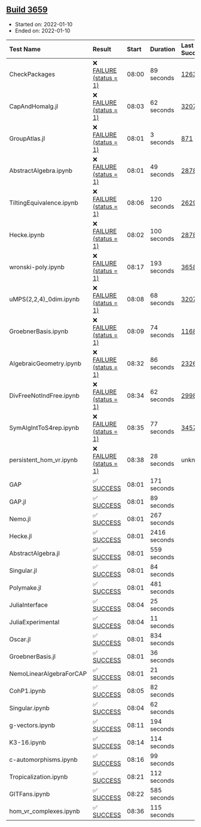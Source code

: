 ## [Build 3659](https://oscarci.mathematik.uni-kl.de/job/oscar-stable/3659/)

* Started on: 2022-01-10
* Ended on: 2022-01-10

| Test Name    | Result | Start | Duration | Last Success | First Failure |
|:-------------|:-------|:------|:---------|:-------------|:--------------|
| CheckPackages | ❌ [FAILURE (status = 1)](https://oscarci.mathematik.uni-kl.de/job/oscar-stable/3659/artifact/logs/build-3659/CheckPackages.log) | 08:00 | 89 seconds | [1263](https://oscarci.mathematik.uni-kl.de/job/oscar-stable/1263/) | [1264](https://oscarci.mathematik.uni-kl.de/job/oscar-stable/1264/) |
| CapAndHomalg.jl | ❌ [FAILURE (status = 1)](https://oscarci.mathematik.uni-kl.de/job/oscar-stable/3659/artifact/logs/build-3659/CapAndHomalg.jl.log) | 08:03 | 62 seconds | [3207](https://oscarci.mathematik.uni-kl.de/job/oscar-stable/3207/) | [3208](https://oscarci.mathematik.uni-kl.de/job/oscar-stable/3208/) |
| GroupAtlas.jl | ❌ [FAILURE (status = 1)](https://oscarci.mathematik.uni-kl.de/job/oscar-stable/3659/artifact/logs/build-3659/GroupAtlas.jl.log) | 08:01 | 3 seconds | [871](https://oscarci.mathematik.uni-kl.de/job/oscar-stable/871/) | [872](https://oscarci.mathematik.uni-kl.de/job/oscar-stable/872/) |
| AbstractAlgebra.ipynb | ❌ [FAILURE (status = 1)](https://oscarci.mathematik.uni-kl.de/job/oscar-stable/3659/artifact/logs/build-3659/AbstractAlgebra.ipynb.log) | 08:01 | 49 seconds | [2878](https://oscarci.mathematik.uni-kl.de/job/oscar-stable/2878/) | [2879](https://oscarci.mathematik.uni-kl.de/job/oscar-stable/2879/) |
| TiltingEquivalence.ipynb | ❌ [FAILURE (status = 1)](https://oscarci.mathematik.uni-kl.de/job/oscar-stable/3659/artifact/logs/build-3659/TiltingEquivalence.ipynb.log) | 08:06 | 120 seconds | [2629](https://oscarci.mathematik.uni-kl.de/job/oscar-stable/2629/) | [2630](https://oscarci.mathematik.uni-kl.de/job/oscar-stable/2630/) |
| Hecke.ipynb | ❌ [FAILURE (status = 1)](https://oscarci.mathematik.uni-kl.de/job/oscar-stable/3659/artifact/logs/build-3659/Hecke.ipynb.log) | 08:02 | 100 seconds | [2878](https://oscarci.mathematik.uni-kl.de/job/oscar-stable/2878/) | [2879](https://oscarci.mathematik.uni-kl.de/job/oscar-stable/2879/) |
| wronski-poly.ipynb | ❌ [FAILURE (status = 1)](https://oscarci.mathematik.uni-kl.de/job/oscar-stable/3659/artifact/logs/build-3659/wronski-poly.ipynb.log) | 08:17 | 193 seconds | [3658](https://oscarci.mathematik.uni-kl.de/job/oscar-stable/3658/) | [3659](https://oscarci.mathematik.uni-kl.de/job/oscar-stable/3659/) |
| uMPS(2,2,4)_0dim.ipynb | ❌ [FAILURE (status = 1)](https://oscarci.mathematik.uni-kl.de/job/oscar-stable/3659/artifact/logs/build-3659/uMPS-2-2-4-_0dim.ipynb.log) | 08:08 | 68 seconds | [3207](https://oscarci.mathematik.uni-kl.de/job/oscar-stable/3207/) | [3208](https://oscarci.mathematik.uni-kl.de/job/oscar-stable/3208/) |
| GroebnerBasis.ipynb | ❌ [FAILURE (status = 1)](https://oscarci.mathematik.uni-kl.de/job/oscar-stable/3659/artifact/logs/build-3659/GroebnerBasis.ipynb.log) | 08:09 | 74 seconds | [1168](https://oscarci.mathematik.uni-kl.de/job/oscar-stable/1168/) | [1169](https://oscarci.mathematik.uni-kl.de/job/oscar-stable/1169/) |
| AlgebraicGeometry.ipynb | ❌ [FAILURE (status = 1)](https://oscarci.mathematik.uni-kl.de/job/oscar-stable/3659/artifact/logs/build-3659/AlgebraicGeometry.ipynb.log) | 08:32 | 86 seconds | [2326](https://oscarci.mathematik.uni-kl.de/job/oscar-stable/2326/) | [2327](https://oscarci.mathematik.uni-kl.de/job/oscar-stable/2327/) |
| DivFreeNotIndFree.ipynb | ❌ [FAILURE (status = 1)](https://oscarci.mathematik.uni-kl.de/job/oscar-stable/3659/artifact/logs/build-3659/DivFreeNotIndFree.ipynb.log) | 08:34 | 62 seconds | [2998](https://oscarci.mathematik.uni-kl.de/job/oscar-stable/2998/) | [2999](https://oscarci.mathematik.uni-kl.de/job/oscar-stable/2999/) |
| SymAlgIntToS4rep.ipynb | ❌ [FAILURE (status = 1)](https://oscarci.mathematik.uni-kl.de/job/oscar-stable/3659/artifact/logs/build-3659/SymAlgIntToS4rep.ipynb.log) | 08:35 | 77 seconds | [3457](https://oscarci.mathematik.uni-kl.de/job/oscar-stable/3457/) | [3458](https://oscarci.mathematik.uni-kl.de/job/oscar-stable/3458/) |
| persistent_hom_vr.ipynb | ❌ [FAILURE (status = 1)](https://oscarci.mathematik.uni-kl.de/job/oscar-stable/3659/artifact/logs/build-3659/persistent_hom_vr.ipynb.log) | 08:38 | 28 seconds | unknown | unknown |
| GAP | ✅ [SUCCESS](https://oscarci.mathematik.uni-kl.de/job/oscar-stable/3659/artifact/logs/build-3659/GAP.log) | 08:01 | 171 seconds |  |  |
| GAP.jl | ✅ [SUCCESS](https://oscarci.mathematik.uni-kl.de/job/oscar-stable/3659/artifact/logs/build-3659/GAP.jl.log) | 08:01 | 89 seconds |  |  |
| Nemo.jl | ✅ [SUCCESS](https://oscarci.mathematik.uni-kl.de/job/oscar-stable/3659/artifact/logs/build-3659/Nemo.jl.log) | 08:01 | 267 seconds |  |  |
| Hecke.jl | ✅ [SUCCESS](https://oscarci.mathematik.uni-kl.de/job/oscar-stable/3659/artifact/logs/build-3659/Hecke.jl.log) | 08:01 | 2416 seconds |  |  |
| AbstractAlgebra.jl | ✅ [SUCCESS](https://oscarci.mathematik.uni-kl.de/job/oscar-stable/3659/artifact/logs/build-3659/AbstractAlgebra.jl.log) | 08:01 | 559 seconds |  |  |
| Singular.jl | ✅ [SUCCESS](https://oscarci.mathematik.uni-kl.de/job/oscar-stable/3659/artifact/logs/build-3659/Singular.jl.log) | 08:01 | 84 seconds |  |  |
| Polymake.jl | ✅ [SUCCESS](https://oscarci.mathematik.uni-kl.de/job/oscar-stable/3659/artifact/logs/build-3659/Polymake.jl.log) | 08:01 | 481 seconds |  |  |
| JuliaInterface | ✅ [SUCCESS](https://oscarci.mathematik.uni-kl.de/job/oscar-stable/3659/artifact/logs/build-3659/JuliaInterface.log) | 08:04 | 25 seconds |  |  |
| JuliaExperimental | ✅ [SUCCESS](https://oscarci.mathematik.uni-kl.de/job/oscar-stable/3659/artifact/logs/build-3659/JuliaExperimental.log) | 08:04 | 11 seconds |  |  |
| Oscar.jl | ✅ [SUCCESS](https://oscarci.mathematik.uni-kl.de/job/oscar-stable/3659/artifact/logs/build-3659/Oscar.jl.log) | 08:01 | 834 seconds |  |  |
| GroebnerBasis.jl | ✅ [SUCCESS](https://oscarci.mathematik.uni-kl.de/job/oscar-stable/3659/artifact/logs/build-3659/GroebnerBasis.jl.log) | 08:01 | 36 seconds |  |  |
| NemoLinearAlgebraForCAP | ✅ [SUCCESS](https://oscarci.mathematik.uni-kl.de/job/oscar-stable/3659/artifact/logs/build-3659/NemoLinearAlgebraForCAP.log) | 08:01 | 21 seconds |  |  |
| CohP1.ipynb | ✅ [SUCCESS](https://oscarci.mathematik.uni-kl.de/job/oscar-stable/3659/artifact/logs/build-3659/CohP1.ipynb.log) | 08:05 | 82 seconds |  |  |
| Singular.ipynb | ✅ [SUCCESS](https://oscarci.mathematik.uni-kl.de/job/oscar-stable/3659/artifact/logs/build-3659/Singular.ipynb.log) | 08:04 | 62 seconds |  |  |
| g-vectors.ipynb | ✅ [SUCCESS](https://oscarci.mathematik.uni-kl.de/job/oscar-stable/3659/artifact/logs/build-3659/g-vectors.ipynb.log) | 08:11 | 194 seconds |  |  |
| K3-16.ipynb | ✅ [SUCCESS](https://oscarci.mathematik.uni-kl.de/job/oscar-stable/3659/artifact/logs/build-3659/K3-16.ipynb.log) | 08:14 | 114 seconds |  |  |
| c-automorphisms.ipynb | ✅ [SUCCESS](https://oscarci.mathematik.uni-kl.de/job/oscar-stable/3659/artifact/logs/build-3659/c-automorphisms.ipynb.log) | 08:16 | 99 seconds |  |  |
| Tropicalization.ipynb | ✅ [SUCCESS](https://oscarci.mathematik.uni-kl.de/job/oscar-stable/3659/artifact/logs/build-3659/Tropicalization.ipynb.log) | 08:21 | 112 seconds |  |  |
| GITFans.ipynb | ✅ [SUCCESS](https://oscarci.mathematik.uni-kl.de/job/oscar-stable/3659/artifact/logs/build-3659/GITFans.ipynb.log) | 08:22 | 585 seconds |  |  |
| hom_vr_complexes.ipynb | ✅ [SUCCESS](https://oscarci.mathematik.uni-kl.de/job/oscar-stable/3659/artifact/logs/build-3659/hom_vr_complexes.ipynb.log) | 08:36 | 115 seconds |  |  |
